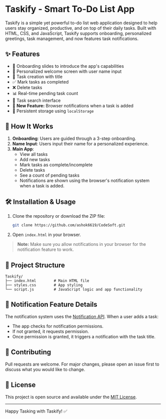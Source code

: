 # Taskify - Smart To-Do List App

Taskify is a simple yet powerful to-do list web application designed to help users stay organized, productive, and on top of their daily tasks. Built with HTML, CSS, and JavaScript, Taskify supports onboarding, personalized greetings, task management, and now features task notifications.

## ✨ Features

- 🚀 Onboarding slides to introduce the app's capabilities
- 👤 Personalized welcome screen with user name input
- 📝 Task creation with title
- ✅ Mark tasks as completed
- ❌ Delete tasks
- 📊 Real-time pending task count
- 🔎 Task search interface
- 🔔 **New Feature:** Browser notifications when a task is added
- 💾 Persistent storage using `localStorage`

## 🔧 How It Works

1. **Onboarding**: Users are guided through a 3-step onboarding.
2. **Name Input**: Users input their name for a personalized experience.
3. **Main App**:
   - View all tasks
   - Add new tasks
   - Mark tasks as complete/incomplete
   - Delete tasks
   - See a count of pending tasks
   - Notifications are shown using the browser's notification system when a task is added.

## 🛠 Installation & Usage

1. Clone the repository or download the ZIP file:
   ```bash
   git clone https://github.com/ashok6619/CodeSoft.git
   ```

2. Open `index.html` in your browser.

> **Note:** Make sure you allow notifications in your browser for the notification feature to work.

## 📁 Project Structure

```
Taskify/
├── index.html        # Main HTML file
├── styles.css        # App styling
└── script.js         # JavaScript logic and app functionality
```

## 🧠 Notification Feature Details

The notification system uses the [Notification API](https://developer.mozilla.org/en-US/docs/Web/API/Notifications_API). When a user adds a task:

- The app checks for notification permissions.
- If not granted, it requests permission.
- Once permission is granted, it triggers a notification with the task title.

## 🤝 Contributing
Pull requests are welcome. For major changes, please open an issue first to discuss what you would like to change.

## 📄 License
This project is open source and available under the [MIT License](LICENSE).

---
Happy Tasking with Taskify! ✅
